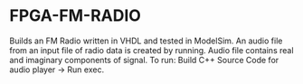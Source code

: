 # FPGA-FM-RADIO

Builds an FM Radio written in VHDL and tested in ModelSim.
An audio file from an input file of radio data is created by running.
Audio file contains real and imaginary components of signal.
To run: Build C++ Source Code for audio player -> Run exec.
